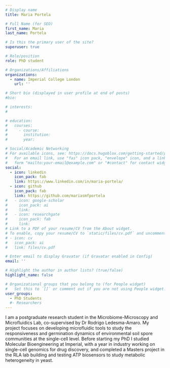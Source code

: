 ```yaml
---
# Display name
title: Maria Portela

# Full Name (for SEO)
first_name: Maria
last_name: Portela

# Is this the primary user of the site?
superuser: true

# Role/position
role: PhD student

# Organizations/Affiliations
organizations:
  - name: Imperial College London
    url: ''

# Short bio (displayed in user profile at end of posts)
#bio: 

# interests:
#   

# education:
#   courses:
#     - course: 
#       institution: 
#       year: 

# Social/Academic Networking
# For available icons, see: https://docs.hugoblox.com/getting-started/page-builder/#icons
#   For an email link, use "fas" icon pack, "envelope" icon, and a link in the
#   form "mailto:your-email@example.com" or "#contact" for contact widget.
social:
  - icon: linkedin
    icon_pack: fab
    link: https://www.linkedin.com/in/maria-portela/
  - icon: github
    icon_pack: fab
    link: https://github.com/mariasmfportela
#   - icon: google-scholar
#     icon_pack: ai
#     link: 
#   - icon: researchgate
#     icon_pack: fab
#     link: 
# Link to a PDF of your resume/CV from the About widget.
# To enable, copy your resume/CV to `static/files/cv.pdf` and uncomment the lines below.
# - icon: cv
#   icon_pack: ai
#   link: files/cv.pdf

# Enter email to display Gravatar (if Gravatar enabled in Config)
email: ''

# Highlight the author in author lists? (true/false)
highlight_name: false

# Organizational groups that you belong to (for People widget)
#   Set this to `[]` or comment out if you are not using People widget.
user_groups:
  - PhD Students
  #- Researchers
---
```


I am a postgraduate research student in the Microbiome-Microscopy and Microfluidics Lab, co-supervised by Dr Rodrigo Ledesma-Amaro. My project focuses on developing microfluidic tools to study the responsiveness and germination dynamics of environmental soil spore communities at the single-cell level. Before starting my PhD I studied Molecular Bioengineering at Imperial, with a year in industry working on single-cell genomics for drug discovery, and completed a Masters project in the RLA lab building and testing ATP biosensors to study metabolic heterogeneity in yeast.